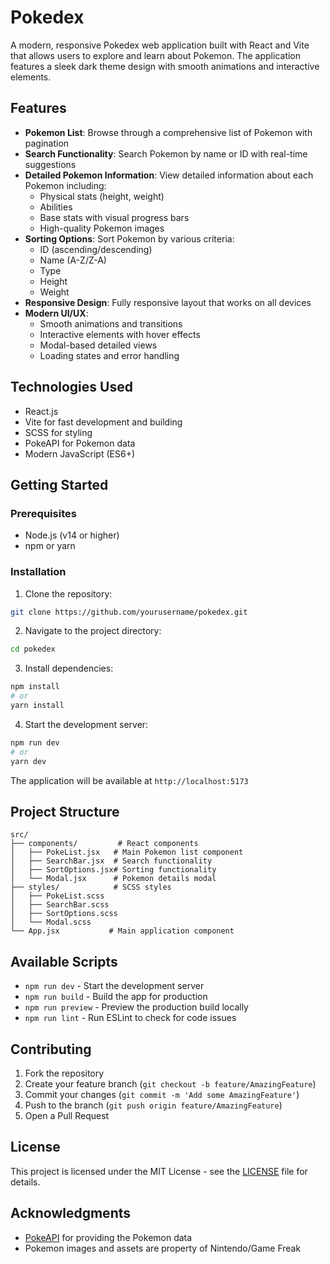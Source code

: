 # Pokedex

A modern, responsive Pokedex web application built with React and Vite that allows users to explore and learn about Pokemon. The application features a sleek dark theme design with smooth animations and interactive elements.

## Features

- **Pokemon List**: Browse through a comprehensive list of Pokemon with pagination
- **Search Functionality**: Search Pokemon by name or ID with real-time suggestions
- **Detailed Pokemon Information**: View detailed information about each Pokemon including:
  - Physical stats (height, weight)
  - Abilities
  - Base stats with visual progress bars
  - High-quality Pokemon images
- **Sorting Options**: Sort Pokemon by various criteria:
  - ID (ascending/descending)
  - Name (A-Z/Z-A)
  - Type
  - Height
  - Weight
- **Responsive Design**: Fully responsive layout that works on all devices
- **Modern UI/UX**:
  - Smooth animations and transitions
  - Interactive elements with hover effects
  - Modal-based detailed views
  - Loading states and error handling

## Technologies Used

- React.js
- Vite for fast development and building
- SCSS for styling
- PokeAPI for Pokemon data
- Modern JavaScript (ES6+)

## Getting Started

### Prerequisites

- Node.js (v14 or higher)
- npm or yarn

### Installation

1. Clone the repository:

```bash
git clone https://github.com/yourusername/pokedex.git
```

2. Navigate to the project directory:

```bash
cd pokedex
```

3. Install dependencies:

```bash
npm install
# or
yarn install
```

4. Start the development server:

```bash
npm run dev
# or
yarn dev
```

The application will be available at `http://localhost:5173`

## Project Structure

```
src/
├── components/         # React components
│   ├── PokeList.jsx   # Main Pokemon list component
│   ├── SearchBar.jsx  # Search functionality
│   ├── SortOptions.jsx# Sorting functionality
│   └── Modal.jsx      # Pokemon details modal
├── styles/            # SCSS styles
│   ├── PokeList.scss
│   ├── SearchBar.scss
│   ├── SortOptions.scss
│   └── Modal.scss
└── App.jsx           # Main application component
```

## Available Scripts

- `npm run dev` - Start the development server
- `npm run build` - Build the app for production
- `npm run preview` - Preview the production build locally
- `npm run lint` - Run ESLint to check for code issues

## Contributing

1. Fork the repository
2. Create your feature branch (`git checkout -b feature/AmazingFeature`)
3. Commit your changes (`git commit -m 'Add some AmazingFeature'`)
4. Push to the branch (`git push origin feature/AmazingFeature`)
5. Open a Pull Request

## License

This project is licensed under the MIT License - see the [LICENSE](LICENSE) file for details.

## Acknowledgments

- [PokeAPI](https://pokeapi.co/) for providing the Pokemon data
- Pokemon images and assets are property of Nintendo/Game Freak
